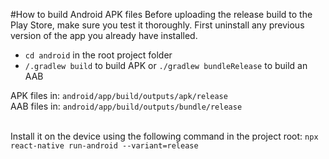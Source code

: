 #How to build Android APK files
Before uploading the release build to the Play Store, make sure you test it thoroughly.
First uninstall any previous version of the app you already have installed.

- `cd android` in the root project folder
- `/.gradlew build` to build APK or `./gradlew bundleRelease` to build an AAB

APK files in: `android/app/build/outputs/apk/release` <br/>
AAB files in: `android/app/build/outputs/bundle/release`
<br/><br/>

Install it on the device using the following command in the project root:
```npx react-native run-android --variant=release```


